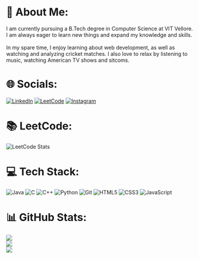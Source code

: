 # 💫 About Me:
I am currently pursuing a B.Tech degree in Computer Science at VIT Vellore. I am always eager to learn new things and expand my knowledge and skills. <br><br>In my spare time, I enjoy learning about web development, as well as watching and analyzing cricket matches. I also love to relax by listening to music, watching American TV shows and sitcoms.


# 🌐 Socials:
[![LinkedIn](https://img.shields.io/badge/LinkedIn-%230077B5.svg?logo=linkedin&logoColor=white)](https://linkedin.com/in/prakhar3125) [![LeetCode](https://img.shields.io/badge/LeetCode-%23FFA116.svg?logo=leetcode&logoColor=white)](https://leetcode.com/prakhar3125) [![Instagram](https://img.shields.io/badge/Instagram-%23E4405F.svg?logo=Instagram&logoColor=white)](https://instagram.com/prakhar.3125) 

# 📚 LeetCode:
![LeetCode Stats](https://leetcard.jacoblin.cool/prakhar3125?theme=dark&font=Montserrat)

# 💻 Tech Stack:
![Java](https://img.shields.io/badge/java-%23ED8B00.svg?style=for-the-badge&logo=openjdk&logoColor=white) ![C](https://img.shields.io/badge/c-%2300599C.svg?style=for-the-badge&logo=c&logoColor=white) ![C++](https://img.shields.io/badge/c++-%2300599C.svg?style=for-the-badge&logo=c%2B%2B&logoColor=white) ![Python](https://img.shields.io/badge/python-3670A0?style=for-the-badge&logo=python&logoColor=ffdd54) ![Git](https://img.shields.io/badge/git-%23F05033.svg?style=for-the-badge&logo=git&logoColor=white) ![HTML5](https://img.shields.io/badge/html5-%23E34F26.svg?style=for-the-badge&logo=html5&logoColor=white) ![CSS3](https://img.shields.io/badge/css3-%231572B6.svg?style=for-the-badge&logo=css3&logoColor=white) ![JavaScript](https://img.shields.io/badge/javascript-%23323330.svg?style=for-the-badge&logo=javascript&logoColor=%23F7DF1E)
# 📊 GitHub Stats:
![](https://github-readme-stats.vercel.app/api?username=prakhar3125&theme=transparent&hide_border=false&include_all_commits=false&count_private=false)<br/>
![](https://github-readme-streak-stats.herokuapp.com/?user=prakhar3125&theme=transparent&hide_border=false)<br/>
![](https://github-readme-stats.vercel.app/api/top-langs/?username=prakhar3125&theme=transparent&hide_border=false&include_all_commits=false&count_private=false&layout=compact)



